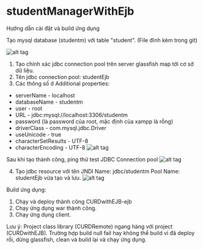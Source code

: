 # studentManagerWithEjb

Hướng dẫn cài đặt và build ứng dụng

Tạo mysql database (studentm) với table "student". (File đính kèm trong git)

![alt tag](https://raw.githubusercontent.com/FizzSchool/studentManagerWithEjb/master/img/Screenshot%20(384).png)

1. Tạo chính xác jdbc connection pool trên server glassfish map tới cơ sở dữ liệu.
2. Tên jdbc connection pool: studentEjb
3. Các thông số ở Additional properties:
- serverName - localhost
- databaseName - studentm
- user - root
- URL - jdbc:mysql://localhost:3306/studentm
- password (là password của root, mặc định của xampp là rỗng)
- driverClass - com.mysql.jdbc.Driver
- useUnicode - true
- characterSetResults - UTF-8
- characterEncoding - UTF-8
![alt tag](https://raw.githubusercontent.com/FizzSchool/studentManagerWithEjb/master/img/Screenshot%20(387).png)

Sau khi tạo thành công, ping thử test JDBC Connection pool
![alt tag](https://raw.githubusercontent.com/FizzSchool/studentManagerWithEjb/master/img/Screenshot%20(386).png)

4. Tạo jdbc resource với tên 
JNDI Name: jdbc/studentm
Pool Name: studentEjb vừa tạo và lưu.
![alt tag](https://raw.githubusercontent.com/FizzSchool/studentManagerWithEjb/master/img/Screenshot%20(385).png)



Build ứng dụng:
1. Chạy và deploy thành công CURDwithEJB-ejb
2. Chạy ứng dụng war thành công.
3. Chạy ứng dụng client. 

Lưu ý: Project class library (CURDRemote) ngang hàng với project (CURDwithEJB).
Trường hợp build null fail hay không thể build vì đã deploy rồi, dừng glassfish, clean và build lại
và chạy ứng dụng.